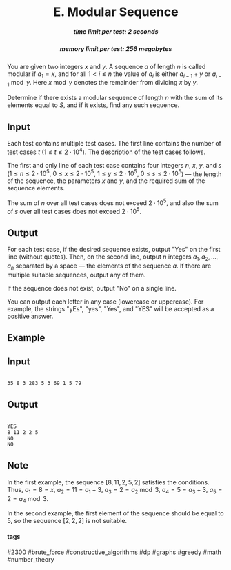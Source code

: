 <h1 style='text-align: center;'> E. Modular Sequence</h1>

<h5 style='text-align: center;'>time limit per test: 2 seconds</h5>
<h5 style='text-align: center;'>memory limit per test: 256 megabytes</h5>

You are given two integers $x$ and $y$. A sequence $a$ of length $n$ is called modular if $a_1=x$, and for all $1 < i \le n$ the value of $a_{i}$ is either $a_{i-1} + y$ or $a_{i-1} \bmod y$. Here $x \bmod y$ denotes the remainder from dividing $x$ by $y$.

Determine if there exists a modular sequence of length $n$ with the sum of its elements equal to $S$, and if it exists, find any such sequence.

## Input

Each test contains multiple test cases. The first line contains the number of test cases $t$ ($1 \le t \le 2 \cdot 10^4$). The description of the test cases follows.

The first and only line of each test case contains four integers $n$, $x$, $y$, and $s$ ($1 \le n \le 2 \cdot 10^5$, $0 \le x \le 2 \cdot 10^5$, $1 \le y \le 2 \cdot 10^5$, $0 \le s \le 2 \cdot 10^5$) — the length of the sequence, the parameters $x$ and $y$, and the required sum of the sequence elements.

The sum of $n$ over all test cases does not exceed $2 \cdot 10^5$, and also the sum of $s$ over all test cases does not exceed $2 \cdot 10^5$.

## Output

For each test case, if the desired sequence exists, output "Yes" on the first line (without quotes). Then, on the second line, output $n$ integers $a_1, a_2, \ldots, a_n$ separated by a space — the elements of the sequence $a$. If there are multiple suitable sequences, output any of them.

If the sequence does not exist, output "No" on a single line.

You can output each letter in any case (lowercase or uppercase). For example, the strings "yEs", "yes", "Yes", and "YES" will be accepted as a positive answer.

## Example

## Input


```

35 8 3 283 5 3 69 1 5 79
```
## Output


```

YES
8 11 2 2 5 
NO
NO

```
## Note

In the first example, the sequence $[8, 11, 2, 5, 2]$ satisfies the conditions. Thus, $a_1 = 8 = x$, $a_2 = 11 = a_1 + 3$, $a_3 = 2 = a_2 \bmod 3$, $a_4 = 5 = a_3 + 3$, $a_5 = 2 = a_4 \bmod 3$.

In the second example, the first element of the sequence should be equal to $5$, so the sequence $[2, 2, 2]$ is not suitable.



#### tags 

#2300 #brute_force #constructive_algorithms #dp #graphs #greedy #math #number_theory 